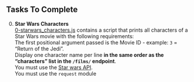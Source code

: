 ## Tasks To Complete

 0. **Star Wars Characters**<br/>[0-starwars_characters.js](0-starwars_characters.js) contains a script that prints all characters of a Star Wars movie with the following requirements:</br>
 The first positional argument passed is the Movie ID - example: `3` = “Return of the Jedi”.<br/>
  Display one character name per line **in the same order as the “characters” list in the `/films/` endpoint**.<br/>
  You must use the [Star wars API](https://swapi-api.hbtn.io/).<br/>
  You must use the `request` module
